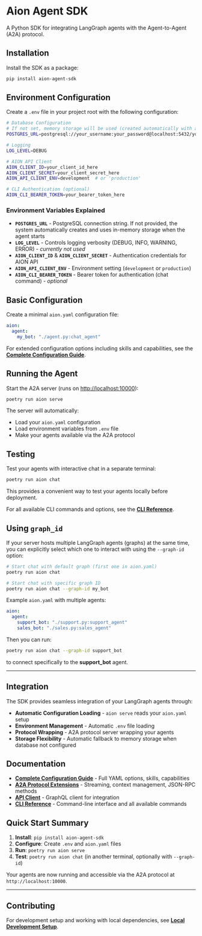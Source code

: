 # Aion Agent SDK

A Python SDK for integrating LangGraph agents with the Agent-to-Agent (A2A) protocol.

## Installation

Install the SDK as a package:

```bash
pip install aion-agent-sdk
```

## Environment Configuration

Create a `.env` file in your project root with the following configuration:

```bash
# Database Configuration
# If not set, memory storage will be used (created automatically with agent startup)
POSTGRES_URL=postgresql://your_username:your_password@localhost:5432/your_database_name

# Logging
LOG_LEVEL=DEBUG

# AION API Client
AION_CLIENT_ID=your_client_id_here
AION_CLIENT_SECRET=your_client_secret_here
AION_API_CLIENT_ENV=development  # or 'production'

# CLI Authentication (optional)
AION_CLI_BEARER_TOKEN=your_bearer_token_here
```

### Environment Variables Explained

* **`POSTGRES_URL`** - PostgreSQL connection string. If not provided, the system automatically creates and uses in-memory storage when the agent starts
* **`LOG_LEVEL`** - Controls logging verbosity (DEBUG, INFO, WARNING, ERROR) - *currently not used*
* **`AION_CLIENT_ID`** & **`AION_CLIENT_SECRET`** - Authentication credentials for AION API
* **`AION_API_CLIENT_ENV`** - Environment setting (`development` or `production`)
* **`AION_CLI_BEARER_TOKEN`** - Bearer token for authentication (chat command) - *optional*

## Basic Configuration

Create a minimal `aion.yaml` configuration file:

```yaml
aion:
  agent:
    my_bot: "./agent.py:chat_agent"
```

For extended configuration options including skills and capabilities, see the **[Complete Configuration Guide](docs/aion-yaml-config.md)**.

## Running the Agent

Start the A2A server (runs on [http://localhost:10000](http://localhost:10000)):

```bash
poetry run aion serve
```

The server will automatically:

* Load your `aion.yaml` configuration
* Load environment variables from `.env` file
* Make your agents available via the A2A protocol

## Testing

Test your agents with interactive chat in a separate terminal:

```bash
poetry run aion chat
```

This provides a convenient way to test your agents locally before deployment.

For all available CLI commands and options, see the **[CLI Reference](libs/aion-cli/README.md)**.

## Using `graph_id`

If your server hosts multiple LangGraph agents (graphs) at the same time, you can explicitly select which one to interact with using the `--graph-id` option:

```bash
# Start chat with default graph (first one in aion.yaml)
poetry run aion chat

# Start chat with specific graph ID
poetry run aion chat --graph-id my_bot
```

Example `aion.yaml` with multiple agents:

```yaml
aion:
  agent:
    support_bot: "./support.py:support_agent"
    sales_bot: "./sales.py:sales_agent"
```

Then you can run:

```bash
poetry run aion chat --graph-id support_bot
```

to connect specifically to the **support\_bot** agent.

---

## Integration

The SDK provides seamless integration of your LangGraph agents through:

* **Automatic Configuration Loading** - `aion serve` reads your `aion.yaml` setup
* **Environment Management** - Automatic `.env` file loading
* **Protocol Wrapping** - A2A protocol server wrapping your agents
* **Storage Flexibility** - Automatic fallback to memory storage when database not configured

## Documentation

* **[Complete Configuration Guide](docs/aion-yaml-config.md)** - Full YAML options, skills, capabilities
* **[A2A Protocol Extensions](docs/a2a_extensions/main.md)** - Streaming, context management, JSON-RPC methods
* **[API Client](libs/aion-api-client/README.md)** - GraphQL client for integration
* **[CLI Reference](libs/aion-cli/README.md)** - Command-line interface and all available commands

## Quick Start Summary

1. **Install**: `pip install aion-agent-sdk`
2. **Configure**: Create `.env` and `aion.yaml` files
3. **Run**: `poetry run aion serve`
4. **Test**: `poetry run aion chat` (in another terminal, optionally with `--graph-id`)

Your agents are now running and accessible via the A2A protocol at `http://localhost:10000`.

---

## Contributing

For development setup and working with local dependencies, see **[Local Development Setup](docs/local-setup.md)**.